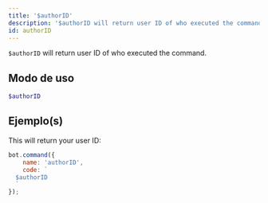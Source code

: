 ```yaml
---
title: '$authorID'
description: '$authorID will return user ID of who executed the command.'
id: authorID
---
```


`$authorID` will return user ID of who executed the command.

## Modo de uso

```php
$authorID
```

## Ejemplo(s)

This will return your user ID:

```javascript
bot.command({
    name: 'authorID',
    code: `
  $authorID
  `
});
```